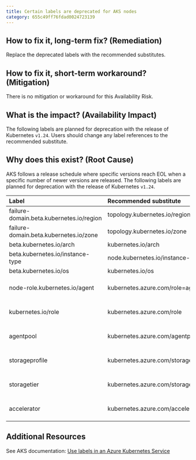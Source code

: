 ```yaml
---
title: Certain labels are deprecated for AKS nodes
category: 655c49ff76fdad0024723139
---
```


## How to fix it, long-term fix? (Remediation)

Replace the deprecated labels with the recommended substitutes.

## How to fix it, short-term workaround? (Mitigation)

There is no mitigation or workaround for this Availability Risk.

## What is the impact? (Availability Impact)

The following labels are planned for deprecation with the release of Kubernetes `v1.24`. Users should change any label references to the recommended substitute.

## Why does this exist? (Root Cause)

AKS follows a release schedule where specific versions reach EOL when a specific number of  newer versions are released. The following labels are planned for deprecation with the release of Kubernetes `v1.24`. 

| Label                                    | Recommended substitute              | Maintainer               |
| :--------------------------------------- | :---------------------------------- | :----------------------- |
| failure-domain.beta.kubernetes.io/region | topology.kubernetes.io/region       | Kubernetes               |
| failure-domain.beta.kubernetes.io/zone   | topology.kubernetes.io/zone         | Kubernetes               |
| beta.kubernetes.io/arch                  | kubernetes.io/arch                  | Kubernetes               |
| beta.kubernetes.io/instance-type         | node.kubernetes.io/instance-type    | Kubernetes               |
| beta.kubernetes.io/os                    | kubernetes.io/os                    | Kubernetes               |
| node-role.kubernetes.io/agent            | kubernetes.azure.com/role=agent     | Azure Kubernetes Service |
| kubernetes.io/role                       | kubernetes.azure.com/role           | Azure Kubernetes Service |
| agentpool                                | kubernetes.azure.com/agentpool      | Azure Kubernetes Service |
| storageprofile                           | kubernetes.azure.com/storageprofile | Azure Kubernetes Service |
| storagetier                              | kubernetes.azure.com/storagetier    | Azure Kubernetes Service |
| accelerator                              | kubernetes.azure.com/accelerator    | Azure Kubernetes Service |

## Additional Resources

See AKS documentation: [Use labels in an Azure Kubernetes Service](https://learn.microsoft.com/en-gb/azure/aks/use-labels#deprecated-labels)